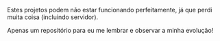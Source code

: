 Estes projetos podem não estar funcionando perfeitamente, já que perdi muita coisa (incluindo servidor).

Apenas um repositório para eu me lembrar e observar a minha evolução!
